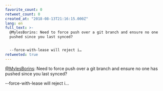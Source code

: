 ```yaml
---
favorite_count: 0
retweet_count: 0
created_at: "2018-08-13T21:16:15.000Z"
lang: en
full_text: >-
  @MylesBorins: Need to force push over a git branch and ensure no one has
  pushed since you last synced?


  --force-with-lease will reject i…
retweeted: true
---
```


[@MylesBorins](https://twitter.com/MylesBorins): Need to force push over a git
branch and ensure no one has pushed since you last synced?

--force-with-lease will reject i…
